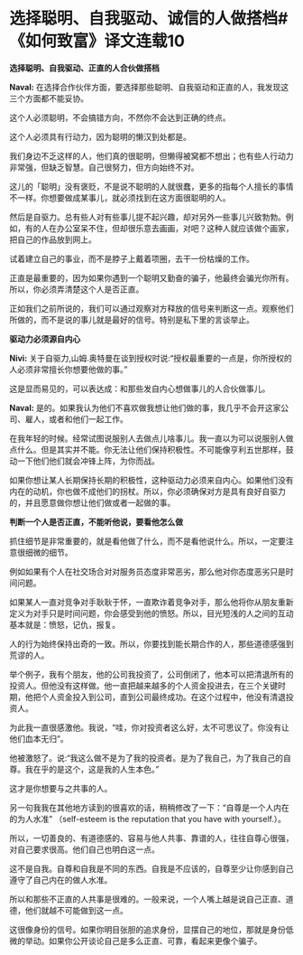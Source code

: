 # 选择聪明、自我驱动、诚信的人做搭档#《如何致富》译文连载10

**选择聪明、自我驱动、正直的人合伙做搭档**

**Naval:** 在选择合作伙伴方面，要选择那些聪明、自我驱动和正直的人，我发现这三个方面都不能妥协。

这个人必须聪明，不会搞错方向，不然你不会达到正确的终点。

这个人必须具有行动力，因为聪明的懒汉到处都是。

我们身边不乏这样的人，他们真的很聪明，但懒得被窝都不想出；也有些人行动力非常强，但缺乏智慧。自己很努力，但方向始终不对。

这儿的「聪明」没有褒贬，不是说不聪明的人就很蠢，更多的指每个人擅长的事情不一样。你想要做成某事儿，就必须找到在这方面很聪明的人。

然后是自驱力。总有些人对有些事儿提不起兴趣，却对另外一些事儿兴致勃勃。例如，有的人在办公室呆不住，但却很乐意去画画，对吧？这种人就应该做个画家，把自己的作品放到网上。

试着建立自己的事业，而不是脖子上戴着项圈，去干一份枯燥的工作。

正直是最重要的，因为如果你遇到一个聪明又勤奋的骗子，他最终会骗光你所有。所以，你必须弄清楚这个人是否正直。

正如我们之前所说的，我们可以通过观察对方释放的信号来判断这一点。观察他们所做的，而不是说的事儿就是最好的信号。特别是私下里的言谈举止。

**驱动力必须源自内心**

**Nivi:** 关于自驱力,山姆.奥特曼在谈到授权时说:“授权最重要的一点是，你所授权的人必须非常擅长你想要他做的事。”

这是显而易见的，可以表达成：和那些发自内心想做事儿的人合伙做事儿。

**Naval:** 是的。如果我认为他们不喜欢做我想让他们做的事，我几乎不会开这家公司、雇人，或者和他们一起工作。

在我年轻的时候。经常试图说服别人去做点儿啥事儿。我一直以为可以说服别人做点什么。但是其实并不能。你无法让他们保持积极性。不可能像亨利五世那样，鼓动一下他们他们就会冲锋上阵，为你而战。

如果你想让某人长期保持长期的积极性，这种驱动力必须来自内心。如果他们没有内在的动机，你也做不成他们的拐杖。所以，你必须确保对方是具有良好自驱力的，并且愿意做你想让他们做或者一起做的事。

**判断一个人是否正直，不能听他说，要看他怎么做**

抓住细节是非常重要的，就是看他做了什么，而不是看他说什么。所以，一定要注意很细微的细节。

例如如果有个人在社交场合对对服务员态度非常恶劣，那么他对你态度恶劣只是时间问题。

如果某人一直对竞争对手耿耿于怀，一直欺诈着竞争对手，那么他将你从朋友重新定义为对手只是时间问题，你会感受到他的愤怒。所以，目光短浅的人之间的互动基本就是：愤怒，记仇，报复。

人的行为始终保持出奇的一致。所以，你要找到能长期合作的人，那些道德感强到荒谬的人。

举个例子，我有个朋友，他的公司我投资了，公司倒闭了，他本可以把清退所有的投资人。但他没有这样做。他一直把越来越多的个人资金投进去，在三个关键时期，他把个人资金投入到公司，直到公司最终成功。在这个过程中，他没有清退投资人。

为此我一直很感激他。我说，“哇，你对投资者这么好，太不可思议了。你没有让他们血本无归”。

他被激怒了。说:“我这么做不是为了我的投资者。是为了我自己，为了我自己的自尊。我在乎的是这个，这是我的人生本色。”

这才是你想要与之共事的人。

另一句我我在其他地方读到的很喜欢的话，稍稍修改了一下：“自尊是一个人内在的为人水准” （self-esteem is the reputation that you have with yourself.）。

所以，一切善良的、有道德感的、容易与他人共事、靠谱的人，往往自尊心很强，对自己要求很高。他们自己也明白这一点。

这不是自我。自尊和自我是不同的东西。自我是不应该的，自尊至少让你感到自己遵守了自己内在的做人水准。

所以和那些不正直的人共事是很难的。一般来说，一个人嘴上越是说自己正直、道德，他们就越不可能做到这一点。

这很像身份的信号。如果你明目张胆的追求身份，显摆自己的地位，那就是身份低微的举动。如果你公开谈论自己是多么正直、可靠，看起来更像个骗子。